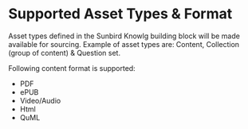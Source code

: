 # Supported Asset Types & Format

Asset types defined in the Sunbird Knowlg building block will be made available for sourcing. Example of asset types are: Content, Collection (group of content) & Question set.&#x20;

Following content format is supported:

* PDF
* ePUB
* Video/Audio
* Html
* QuML
